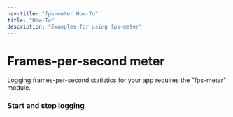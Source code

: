 ```yaml
---
nav-title: "fps-meter How-To"
title: "How-To"
description: "Examples for using fps-meter"
---
```

# Frames-per-second meter
Logging frames-per-second statistics for your app requires the "fps-meter" module.
<snippet id='fps-meter-require'/>

### Start and stop logging
<snippet id='fps-meter-logging'/>
